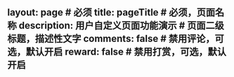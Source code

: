 layout: page      # 必须
title: pageTitle  # 必须，页面名称
description: 用户自定义页面功能演示       # 页面二级标题，描述性文字
comments: false     # 禁用评论，可选，默认开启
reward: false       # 禁用打赏，可选，默认开启
----